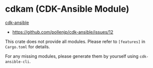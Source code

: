 # cdkam (CDK-Ansible Module)

[cdk-ansible](https://github.com/pollenjp/cdk-ansible)

- <https://github.com/pollenjp/cdk-ansible/issues/12>

This crate does not provide all modules.
Please refer to `[features]` in `Cargo.toml` for details.

For any missing modules, please generate them by yourself using `cdk-ansible-cli`.
